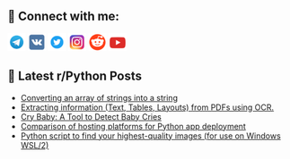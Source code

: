 ## 🔎 Connect with me:
[<img src="https://github.com/bullbesh/bullbesh/blob/main/images/Telegram.png" width="32" height="32" />](https://t.me/bullbesh)
[<img src="https://github.com/bullbesh/bullbesh/blob/main/images/VK.png" width="32" height="32" />](https://vk.com/bullbesh)
[<img src="https://github.com/bullbesh/bullbesh/blob/main/images/Twitter.png" width="32" height="32" />](https://twitter.com/bullbesh1)
[<img src="https://github.com/bullbesh/bullbesh/blob/main/images/Instagram.png" width="32" height="32" />](https://www.instagram.com/bullbesh)
[<img src="https://github.com/bullbesh/bullbesh/blob/main/images/Reddit.png" width="32" height="32" />](https://www.reddit.com/user/bullbesh)
[<img src="https://github.com/bullbesh/bullbesh/blob/main/images/YouTube.png" width="32" height="32" />](https://www.youtube.com/channel/UCtfjRs6uzgq5mfm8S06WTcg)

## 📕 Latest r/Python Posts
<!-- BLOG-POST-LIST:START -->
- [Converting an array of strings into a string](https://www.reddit.com/r/Python/comments/1awc87w/converting_an_array_of_strings_into_a_string/)
- [Extracting information &lpar;Text, Tables, Layouts&rpar; from PDFs using OCR.](https://www.reddit.com/r/Python/comments/1awc0hh/extracting_information_text_tables_layouts_from/)
- [Cry Baby: A Tool to Detect Baby Cries](https://www.reddit.com/r/Python/comments/1awbm1r/cry_baby_a_tool_to_detect_baby_cries/)
- [Comparison of hosting platforms for Python app deployment](https://www.reddit.com/r/Python/comments/1aw83h9/comparison_of_hosting_platforms_for_python_app/)
- [Python script to find your highest-quality images &lpar;for use on Windows WSL/2&rpar;](https://www.reddit.com/r/Python/comments/1aw7kxc/python_script_to_find_your_highestquality_images/)
<!-- BLOG-POST-LIST:END -->
